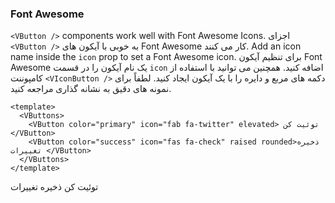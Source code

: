 ### Font Awesome

`<VButton />` components work well with Font Awesome Icons.
اجزای `<VButton />` به خوبی با آیکون های Font Awesome کار می کنند.
Add an icon name inside the `icon` prop to set a Font Awesome icon.
برای تنظیم آیکون Font Awesome یک نام آیکون را در قسمت `icon` اضافه کنید.
همچنین می توانید با استفاده از کامپوننت `<VIconButton />` دکمه های مربع و دایره را با یک آیکون ایجاد کنید.
لطفاً برای نمونه های دقیق به نشانه گذاری مراجعه کنید.

<!--code-->

```vue
<template>
  <VButtons>
    <VButton color="primary" icon="fab fa-twitter" elevated> توئیت کن </VButton>
    <VButton color="success" icon="fas fa-check" raised rounded>ذخیره تغییرات </VButton>
  </VButtons>
</template>
```

<!--/code-->

<!--example-->

<VButtons>
  <VButton color="primary" icon="fab fa-twitter" elevated>
    توئیت کن
  </VButton>
  <VButton color="success" icon="fas fa-check" raised rounded>
   ذخیره تغییرات
  </VButton>
</VButtons>

<!--/example-->
